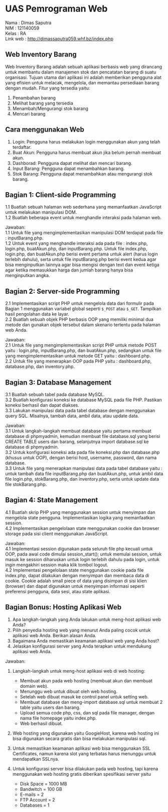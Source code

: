 # UAS Pemrograman Web

Nama     : Dimas Saputra <br>
NIM      : 121140059 <br>
Kelas    : RA <br>
Link web : http://dimassaputra059.whf.bz/index.php

## Web Inventory Barang

Web Inventory Barang adalah sebuah aplikasi berbasis web yang dirancang untuk membantu dalam manajemen stok dan pencatatan barang di suatu organisasi. Tujuan utama dari aplikasi ini adalah memberikan pengguna alat yang efisien untuk melacak, mengelola, dan memantau persediaan barang dengan mudah.
Fitur yang tersedia yaitu:
1. Penambahan barang
2. Melihat barang yang tersedia
3. Menambah/Mengurangi stok barang
4. Mencari barang

## Cara menggunakan Web

1. Login: Pengguna harus melakukan login menggunakan akun yang telah terdaftar.
2. Buat Akun: Pengguna harus membuat akun jika belum pernah membuat akun.
3. Dashborad: Pengguna dapat melihat dan mencari barang.
4. Input Barang: Pengguna dapat menambahkan barang.
5. Stok Barang: Pengguna dapat menambahkan atau mengurangi stok barang.

## Bagian 1: Client-side Programming

1.1 Buatlah sebuah halaman web sederhana yang memanfaatkan JavaScript untuk melakukan manipulasi DOM. <br>
1.2 Buatlah beberapa event untuk menghandle interaksi pada halaman web. <br>

Jawaban: <br>
1.1 Untuk file yang mengimplementasikan manipulasi DOM terdapat pada file : inputBarang.php. <br>
1.2 Untuk event yang menghandle interaksi ada pada file : index.php, login.php, buatAkun.php, dan inputBarang.php. Untuk file index.php, login.php, dan buatAkun.php berisi event pertama untuk alert (harus login terlebih dahulu), serta untuk file inputBarang.php berisi event kedua agar bisa menginputkan lainnya agar bisa mengisi dengan text dan event ketiga agar ketika memasukkan harga dan jumlah barang hanya bisa menginputkan angka.

## Bagian 2: Server-side Programming

2.1 Implementasikan script PHP untuk mengelola data dari formulir pada Bagian 1 menggunakan variabel global seperti `$_POST` atau `$_GET`. Tampilkan hasil pengolahan data ke layar. <br>
2.2  Buatlah sebuah objek PHP berbasis OOP yang memiliki minimal dua metode dan gunakan objek tersebut dalam skenario tertentu pada halaman web Anda. <br>

Jawaban: <br>
2.1 Untuk file yang mengimplementasikan script PHP untuk metode POST yaitu : login.php, inputBarang.php, dan buatAkun.php, sedangkan untuk file yang mengimplementasikan untuk metode GET yaitu : dashboard.php. <br>
2.2 Untuk file yang menerapkan OOP pada PHP yaitu : dashboard.php, database.php, dan inventory.php.

## Bagian 3: Database Management

3.1 Buatlah sebuah tabel pada database MySQL. <br>
3.2 Buatlah konfigurasi koneksi ke database MySQL pada file PHP. Pastikan koneksi berhasil dan dapat diakses. <br>
3.3 Lakukan manipulasi data pada tabel database dengan menggunakan query SQL. Misalnya, tambah data, ambil data, atau update data. <br>

Jawaban: <br>
3.1 Untuk langkah-langkah membuat database yaitu pertama membuat database di phpmyadmin, kemudian membuat file database.sql yang berisi CREATE TABLE users dan barang, selanjutnya import database.sql ke database di phpmyadmin. <br>
3.2 Untuk konfigurasi koneksi ada pada file koneksi.php dan database.php (khusus untuk OOP), dengan berisi host, username, password, dan nama database. <br>
3.3 Untuk file yang menerapkan manipulasi data pada tabel database yaitu : untuk tambah data file inputBarang.php dan buatAkun.php, untuk ambil data file login.php, stokBarang.php, dan inventory.php, serta untuk update data file stokBarang.php. <br>

## Bagian 4: State Management 

4.1  Buatlah skrip PHP yang menggunakan session untuk menyimpan dan mengelola state pengguna. Implementasikan logika yang memanfaatkan session. <br>
4.2  Implementasikan pengelolaan state menggunakan cookie dan browser storage pada sisi client menggunakan JavaScript. <br>

Jawaban: <br>
4.1 Implementasi session digunakan pada seluruh file php kecuali untuk OOP, pada awal code dimulai session_start(); untuk memulai session, untuk masuk ke session diharuskan untuk login terlebih dahulu pada login, untuk ingin mengakhiri session maka klik tombol logout. <br>
4.2 Implementasi pengelolaan state menggunakan cookie pada file index.php, dapat dilakukan dengan menyimpan dan membaca data di cookie. Cookie adalah small piece of data yang disimpan di sisi klien (browser) dan dapat digunakan untuk menyimpan informasi seperti preferensi pengguna, data sesi, atau state aplikasi.

## Bagian Bonus: Hosting Aplikasi Web
1. Apa langkah-langkah yang Anda lakukan untuk meng-host aplikasi web Anda?
2. Pilih penyedia hosting web yang menurut Anda paling cocok untuk aplikasi web Anda. Berikan alasan Anda.
3. Bagaimana Anda memastikan keamanan aplikasi web yang Anda host?
4. Jelaskan konfigurasi server yang Anda terapkan untuk mendukung aplikasi web Anda.

Jawaban: <br>
1. Langkah-langkah untuk meng-host aplikasi web di web hosting:
   - Membuat akun pada web hosting (membuat akun dan membuat domain web).
   - Menunggu web untuk dibuat oleh web hosting.
   - Setelah web dibuat masuk ke control panel untuk setting web.
   - Membuat database dan meng-import database.sql untuk membuat 2 table yaitu users dan barang.
   - Upload semua code php, css, dan sql pada file manager, dengan nama file homepage yaitu index.php.
   - Web berhasil dibuat.

2. Web hosting yang digunakan yaitu GoogieHost, karena web hosting ini bisa digunakan secara gratis dan bisa melakukan manipulasi sql.

3. Untuk memastikan keamanan aplikasi web bisa menggunakan SSL Certificates, namun karena slot yang terbatas harus menunggu untuk mendapatkan SSLnya.

4. Untuk konfigurasi server bisa dilakukan pada web hosting, tapi karena menggunakan web hosting gratis diberikan spesifikasi server yaitu
   - Disk Space = 1000 MB
   - Bandwitch = 100 GB
   - E-mails = 2
   - FTP Account = 2
   - Databases = 1
